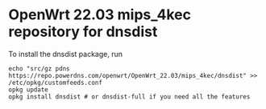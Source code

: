 OpenWrt 22.03 mips_4kec repository for dnsdist
========

To install the dnsdist package, run

```
echo "src/gz pdns https://repo.powerdns.com/openwrt/OpenWrt_22.03/mips_4kec/dnsdist" >> /etc/opkg/customfeeds.conf
opkg update
opkg install dnsdist # or dnsdist-full if you need all the features
```
